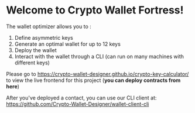 # Welcome to Crypto Wallet Fortress!

The wallet optimizer allows you to :
1. Define asymmetric keys
2. Generate an optimal wallet for up to 12 keys
3. Deploy the wallet
4. Interact with the wallet through a CLI (can run on many machines with different keys)

Please go to https://crypto-wallet-designer.github.io/crypto-key-calculator/ to view the live frontend for this project (**you can deploy contracts from here**)

After you've deployed a contact, you can use our CLI client at: https://github.com/Crypto-Wallet-Designer/wallet-client-cli
